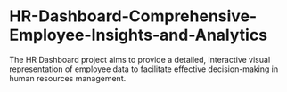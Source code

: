 # HR-Dashboard-Comprehensive-Employee-Insights-and-Analytics
The HR Dashboard project aims to provide a detailed, interactive visual representation of employee data to facilitate effective decision-making in human resources management.

